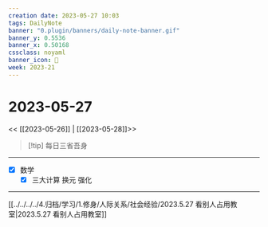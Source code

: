 ```yaml
---
creation date: 2023-05-27 10:03
tags: DailyNote
banner: "0.plugin/banners/daily-note-banner.gif"
banner_y: 0.5536
banner_x: 0.50168
cssclass: noyaml
banner_icon: 💌
week: 2023-21
---
```


# 2023-05-27

<< [[2023-05-26]] | [[2023-05-28]]>>


> [!tip] 每日三省吾身
> 


---

- [x] 数学
	- [x] 三大计算 换元 强化

---

[[../../../../4.归档/学习/1.修身/人际关系/社会经验/2023.5.27 看别人占用教室|2023.5.27 看别人占用教室]]